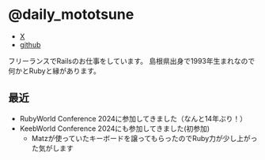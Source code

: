 # @daily_mototsune

- [X](https://x.com/daily_mototsune)
- [github](https://github.com/saeki-mototsune)

フリーランスでRailsのお仕事をしています。
島根県出身で1993年生まれなので何かとRubyと縁があります。

## 最近

* RubyWorld Conference 2024に参加してきました（なんと14年ぶり！）
* KeebWorld Conference 2024にも参加してきました(初参加)
  * Matzが使っていたキーボードを譲ってもらったのでRuby力が少し上がった気がします
